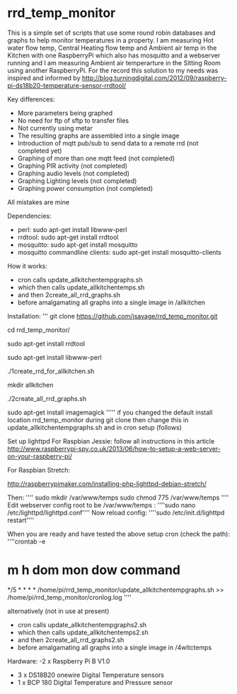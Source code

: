# rrd_temp_monitor
This is a simple set of scripts that use some round robin databases and graphs to help monitor temperatures in a property.  I am measuring Hot water flow temp, Central Heating flow temp and Ambient air temp in the Kitchen with one RaspberryPi which also has mosquitto and a webserver running and I am measuring Ambient air temperarture in the Sitting Room using another RaspberryPi.  For the record this solution to my needs was inspired and informed by  http://blog.turningdigital.com/2012/09/raspberry-pi-ds18b20-temperature-sensor-rrdtool/

Key differences: 
- More parameters being graphed
- No need for ftp of sftp to transfer files
- Not currently using metar
- The resulting graphs are assembled into a single image
- Introduction of mqtt pub/sub to send data to a remote rrd  (not completed yet)
- Graphing of more than one mqtt feed (not completed) 
- Graphing PIR activity (not completed)
- Graphing audio levels (not completed)
- Graphing Lighting levels (not completed)
- Graphing power consumption (not completed)

All mistakes are mine

Dependencies:
- perl: sudo apt-get install libwww-perl
- rrdtool:  sudo apt-get install rrdtool
- mosquitto: sudo apt-get install mosquitto
- mosquitto commandline clients:  sudo apt-get install mosquitto-clients

How it works:
- cron calls update_allkitchentempgraphs.sh 
- which then calls update_allkitchentemps.sh 
- and then 2create_all_rrd_graphs.sh 
- before amalgamating all graphs into a single image in /allkitchen

Installation:
'''
git clone https://github.com/jsavage/rrd_temp_monitor.git

cd rrd_temp_monitor/

sudo apt-get install rrdtool

sudo apt-get install libwww-perl

./1create_rrd_for_allkitchen.sh 

mkdir allkitchen

./2create_all_rrd_graphs.sh 

sudo apt-get install imagemagick
'''''
if you changed the default install location rrd_temp_monitor during git clone then change this in update_allkitchentempgraphs.sh and in cron setup (follows)

Set up lighttpd   For Raspbian Jessie: follow all instructions in this article http://www.raspberrypi-spy.co.uk/2013/06/how-to-setup-a-web-server-on-your-raspberry-pi/

For Raspbian Stretch:

http://raspberrypimaker.com/installing-php-lighttpd-debian-stretch/

Then:
''''
sudo mkdir /var/www/temps
sudo chmod 775 /var/www/temps
''''
Edit webserver config root to be /var/www/temps :
''''sudo nano /etc/lighttpd/lighttpd.conf''''
Now reload config:
''''sudo /etc/init.d/lighttpd restart''''


When you are ready and have tested the above setup cron (check the path):
''''crontab -e
# m h  dom mon dow   command
*/5 * * * * /home/pi/rrd_temp_monitor/update_allkitchentempgraphs.sh >> /home/pi/rrd_temp_monitor/cronlog.log
''''


alternatively (not in use at present)

- cron calls update_allkitchentempgraphs2.sh 
- which then calls update_allkitchentemps2.sh 
- and then 2create_all_rrd_graphs2.sh 
- before amalgamating all graphs into a single image in /4wltctemps

Hardware:
-2 x Raspberry Pi B V1.0
- 3 x DS18B20 onewire Digital Temperature sensors 
- 1 x BCP 180 Digital Temperature and Pressure sensor

